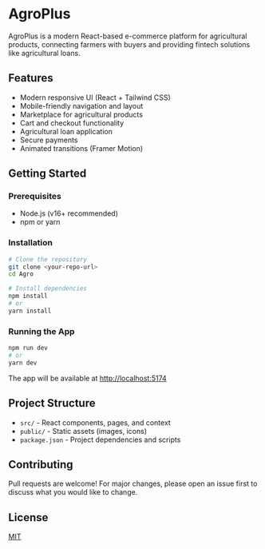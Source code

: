 # AgroPlus

AgroPlus is a modern React-based e-commerce platform for agricultural products, connecting farmers with buyers and providing fintech solutions like agricultural loans.

## Features
- Modern responsive UI (React + Tailwind CSS)
- Mobile-friendly navigation and layout
- Marketplace for agricultural products
- Cart and checkout functionality
- Agricultural loan application
- Secure payments
- Animated transitions (Framer Motion)

## Getting Started

### Prerequisites
- Node.js (v16+ recommended)
- npm or yarn

### Installation
```bash
# Clone the repository
git clone <your-repo-url>
cd Agro

# Install dependencies
npm install
# or
yarn install
```

### Running the App
```bash
npm run dev
# or
yarn dev
```

The app will be available at [http://localhost:5174](http://localhost:5174)

## Project Structure
- `src/` - React components, pages, and context
- `public/` - Static assets (images, icons)
- `package.json` - Project dependencies and scripts

## Contributing
Pull requests are welcome! For major changes, please open an issue first to discuss what you would like to change.

## License
[MIT](LICENSE)

